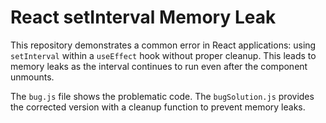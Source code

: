 # React setInterval Memory Leak

This repository demonstrates a common error in React applications: using `setInterval` within a `useEffect` hook without proper cleanup.  This leads to memory leaks as the interval continues to run even after the component unmounts.

The `bug.js` file shows the problematic code. The `bugSolution.js` provides the corrected version with a cleanup function to prevent memory leaks. 